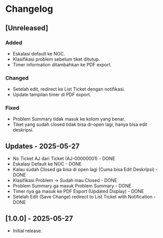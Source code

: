 # Changelog

## [Unreleased]
### Added
- Eskalasi default ke NOC.
- Klasifikasi problem sebelum tiket ditutup.
- Timer information ditambahkan ke PDF export.

### Changed
- Setelah edit, redirect ke List Ticket dengan notifikasi.
- Update tampilan timer di PDF export.

### Fixed
- Problem Summary tidak masuk ke kolom yang benar.
- Tiket yang sudah closed tidak bisa di-open lagi, hanya bisa edit deskripsi.


## Updates - 2025-05-27
- No Ticket AJ dari Ticket (AJ-00000001) - DONE
- Eskalasi Default ke NOC - DONE
- Kalau sudah Closed ga bisa di open lagi (Cuma bisa Edit Deskripsi) - DONE
- Klasifikasi Problem -> Sudah mau Closed - DONE
- Problem Summary ga masuk Problem Summary - DONE
- Timer nya ga masuk ke PDF Export (Updated Display) - DONE
- Setelah Edit (Save Change) redirect to List Ticket with Notification - DONE


## [1.0.0] - 2025-05-27
- Initial release.
